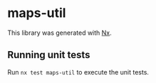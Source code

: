 # maps-util

This library was generated with [Nx](https://nx.dev).

## Running unit tests

Run `nx test maps-util` to execute the unit tests.
